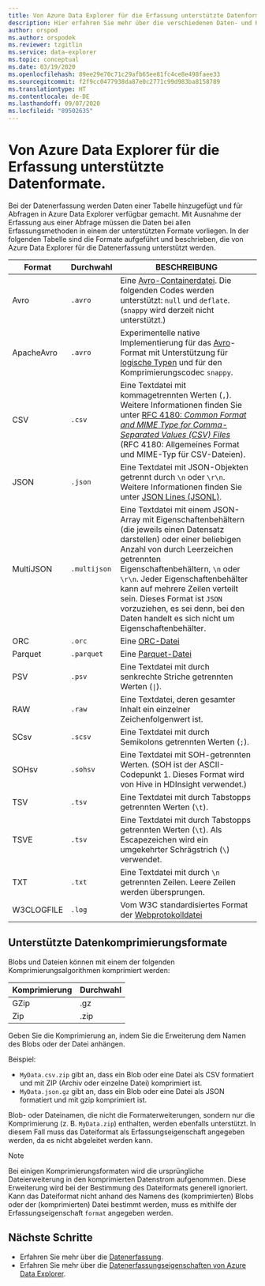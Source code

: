 ```yaml
---
title: Von Azure Data Explorer für die Erfassung unterstützte Datenformate.
description: Hier erfahren Sie mehr über die verschiedenen Daten- und Komprimierungsformate, die von Azure Data Explorer für die Erfassung unterstützt werden.
author: orspod
ms.author: orspodek
ms.reviewer: tzgitlin
ms.service: data-explorer
ms.topic: conceptual
ms.date: 03/19/2020
ms.openlocfilehash: 89ee29e70c71c29afb65ee81fc4ce8e498faee33
ms.sourcegitcommit: f2f9cc0477938da87e0c2771c99d983ba8158789
ms.translationtype: HT
ms.contentlocale: de-DE
ms.lasthandoff: 09/07/2020
ms.locfileid: "89502635"
---
```

# <a name="data-formats-supported-by-azure-data-explorer-for-ingestion"></a>Von Azure Data Explorer für die Erfassung unterstützte Datenformate.

Bei der Datenerfassung werden Daten einer Tabelle hinzugefügt und für Abfragen in Azure Data Explorer verfügbar gemacht. Mit Ausnahme der Erfassung aus einer Abfrage müssen die Daten bei allen Erfassungsmethoden in einem der unterstützten Formate vorliegen. In der folgenden Tabelle sind die Formate aufgeführt und beschrieben, die von Azure Data Explorer für die Datenerfassung unterstützt werden.

|Format   |Durchwahl   |BESCHREIBUNG|
|---------|------------|-----------|
|Avro     |`.avro`     |Eine [Avro-Containerdatei](https://avro.apache.org/docs/current/). Die folgenden Codes werden unterstützt: `null` und `deflate`. (`snappy` wird derzeit nicht unterstützt.)|
|ApacheAvro|`.avro`    |Experimentelle native Implementierung für das [Avro](https://avro.apache.org/docs/current/)-Format mit Unterstützung für [logische Typen](https://avro.apache.org/docs/current/spec.html#Logical+Types) und für den Komprimierungscodec `snappy`.|
|CSV      |`.csv`      |Eine Textdatei mit kommagetrennten Werten (`,`). Weitere Informationen finden Sie unter [RFC 4180: _Common Format and MIME Type for Comma-Separated Values (CSV) Files_](https://www.ietf.org/rfc/rfc4180.txt) (RFC 4180: Allgemeines Format und MIME-Typ für CSV-Dateien).|
|JSON     |`.json`     |Eine Textdatei mit JSON-Objekten getrennt durch `\n` oder `\r\n`. Weitere Informationen finden Sie unter [JSON Lines (JSONL)](http://jsonlines.org/).|
|MultiJSON|`.multijson`|Eine Textdatei mit einem JSON-Array mit Eigenschaftenbehältern (die jeweils einen Datensatz darstellen) oder einer beliebigen Anzahl von durch Leerzeichen getrennten Eigenschaftenbehältern, `\n` oder `\r\n`. Jeder Eigenschaftenbehälter kann auf mehrere Zeilen verteilt sein. Dieses Format ist `JSON` vorzuziehen, es sei denn, bei den Daten handelt es sich nicht um Eigenschaftenbehälter.|
|ORC      |`.orc`      |Eine [ORC-Datei](https://en.wikipedia.org/wiki/Apache_ORC)|
|Parquet  |`.parquet`  |Eine [Parquet-Datei](https://en.wikipedia.org/wiki/Apache_Parquet)|
|PSV      |`.psv`      |Eine Textdatei mit durch senkrechte Striche getrennten Werten (<code>&#124;</code>).|
|RAW      |`.raw`      |Eine Textdatei, deren gesamter Inhalt ein einzelner Zeichenfolgenwert ist.|
|SCsv     |`.scsv`     |Eine Textdatei mit durch Semikolons getrennten Werten (`;`).|
|SOHsv    |`.sohsv`    |Eine Textdatei mit SOH-getrennten Werten. (SOH ist der ASCII-Codepunkt 1. Dieses Format wird von Hive in HDInsight verwendet.)|
|TSV      |`.tsv`      |Eine Textdatei mit durch Tabstopps getrennten Werten (`\t`).|
|TSVE     |`.tsv`      |Eine Textdatei mit durch Tabstopps getrennten Werten (`\t`). Als Escapezeichen wird ein umgekehrter Schrägstrich (`\`) verwendet.|
|TXT      |`.txt`      |Eine Textdatei mit durch `\n` getrennten Zeilen. Leere Zeilen werden übersprungen.|
|W3CLOGFILE |`.log`    |Vom W3C standardisiertes Format der [Webprotokolldatei](https://www.w3.org/TR/WD-logfile.html)|

## <a name="supported-data-compression-formats"></a>Unterstützte Datenkomprimierungsformate

Blobs und Dateien können mit einem der folgenden Komprimierungsalgorithmen komprimiert werden:

|Komprimierung|Durchwahl|
|-----------|---------|
|GZip       |.gz      |
|Zip        |.zip     |

Geben Sie die Komprimierung an, indem Sie die Erweiterung dem Namen des Blobs oder der Datei anhängen.

Beispiel:
* `MyData.csv.zip` gibt an, dass ein Blob oder eine Datei als CSV formatiert und mit ZIP (Archiv oder einzelne Datei) komprimiert ist.
* `MyData.json.gz` gibt an, dass ein Blob oder eine Datei als JSON formatiert und mit gzip komprimiert ist.

Blob- oder Dateinamen, die nicht die Formaterweiterungen, sondern nur die Komprimierung (z. B. `MyData.zip`) enthalten, werden ebenfalls unterstützt. In diesem Fall muss das Dateiformat als Erfassungseigenschaft angegeben werden, da es nicht abgeleitet werden kann.

> [!NOTE]
> Bei einigen Komprimierungsformaten wird die ursprüngliche Dateierweiterung in den komprimierten Datenstrom aufgenommen. Diese Erweiterung wird bei der Bestimmung des Dateiformats generell ignoriert. Kann das Dateiformat nicht anhand des Namens des (komprimierten) Blobs oder der (komprimierten) Datei bestimmt werden, muss es mithilfe der Erfassungseigenschaft `format` angegeben werden.

## <a name="next-steps"></a>Nächste Schritte

* Erfahren Sie mehr über die [Datenerfassung](ingest-data-overview.md).
* Erfahren Sie mehr über die [Datenerfassungseigenschaften von Azure Data Explorer](ingestion-properties.md).
